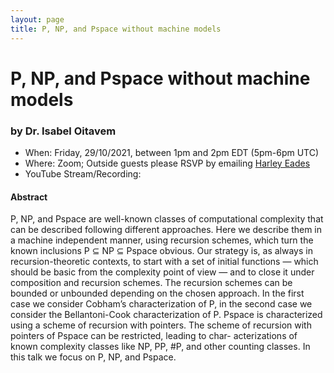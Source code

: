 ```yaml
---
layout: page
title: P, NP, and Pspace without machine models
---
```


P, NP, and Pspace without machine models
======
### by Dr. Isabel Oitavem

- When: Friday, 29/10/2021, between 1pm and 2pm EDT (5pm-6pm UTC)
- Where: Zoom; Outside guests please RSVP by emailing <a href="mailto:harley.eades@gmail.com">Harley Eades</a>
- YouTube Stream/Recording: 

#### Abstract

P, NP, and Pspace are well-known classes of computational complexity
that can be described following different approaches. Here we describe
them in a machine independent manner, using recursion schemes, which
turn the known inclusions P ⊆ NP ⊆ Pspace obvious.  Our strategy is,
as always in recursion-theoretic contexts, to start with a set of
initial functions — which should be basic from the complexity point of
view — and to close it under composition and recursion schemes. The
recursion schemes can be bounded or unbounded depending on the chosen
approach. In the first case we consider Cobham’s characterization of
P, in the second case we consider the Bellantoni-Cook characterization
of P.  Pspace is characterized using a scheme of recursion with
pointers. The scheme of recursion with pointers of Pspace can be
restricted, leading to char- acterizations of known complexity classes
like NP, PP, #P, and other counting classes. In this talk we focus on
P, NP, and Pspace.
